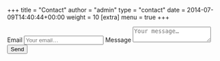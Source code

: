 +++
title = "Contact"
author = "admin"
type = "contact"
date = 2014-07-09T14:40:44+00:00
weight = 10
[extra]
  menu = true
+++

<form action="https://formspree.io/f/xnqoganj" method="POST">
  <input type="hidden" name="_subject" value="New submission from patricialhorvath.com!" />
  <label for="_replyto">Email</label>
  <input type="email" placeholder="Your email…" name="_replyto">
  <label for="message">Message</label>
  <textarea name="message" placeholder="Your message…"></textarea>
  <button type="submit">Send</button>
</form>

